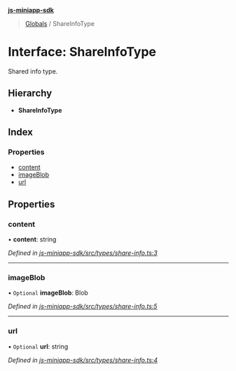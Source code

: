 **[js-miniapp-sdk](../README.md)**

> [Globals](../README.md) / ShareInfoType

# Interface: ShareInfoType

Shared info type.

## Hierarchy

* **ShareInfoType**

## Index

### Properties

* [content](shareinfotype.md#content)
* [imageBlob](shareinfotype.md#imageblob)
* [url](shareinfotype.md#url)

## Properties

### content

•  **content**: string

*Defined in [js-miniapp-sdk/src/types/share-info.ts:3](https://github.com/rakutentech/js-miniapp/blob/f59f350/js-miniapp-sdk/src/types/share-info.ts#L3)*

___

### imageBlob

• `Optional` **imageBlob**: Blob

*Defined in [js-miniapp-sdk/src/types/share-info.ts:5](https://github.com/rakutentech/js-miniapp/blob/f59f350/js-miniapp-sdk/src/types/share-info.ts#L5)*

___

### url

• `Optional` **url**: string

*Defined in [js-miniapp-sdk/src/types/share-info.ts:4](https://github.com/rakutentech/js-miniapp/blob/f59f350/js-miniapp-sdk/src/types/share-info.ts#L4)*
